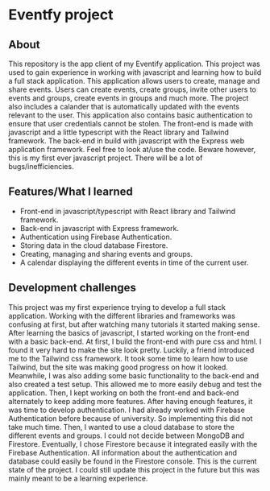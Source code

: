 # Eventfy project
## About
This repository is the app client of my Eventify application. This project was used to gain experience in working with javascript and learning how to build a full stack application. This application allows users to create, manage and share events. Users can create events, create groups, invite other users to events and groups, create events in groups and much more. The project also includes a calander that is automatically updated with the events relevant to the user. This application also contains basic authentication to ensure that user credentials cannot be stolen. The front-end is made with javascript and a little typescript with the React library and Tailwind framework. The back-end in build with javascript with the Express web application framework. Feel free to look at/use the code. Beware however, this is my first ever javascript project. There will be a lot of bugs/inefficiencies.
## Features/What I learned
- Front-end in javascript/typescript with React library and Tailwind framework.
- Back-end in javascript with Express framework.
- Authentication using Firebase Authentication.
- Storing data in the cloud database Firestore.
- Creating, managing and sharing events and groups.
- A calendar displaying the different events in time of the current user.
## Development challenges
This project was my first experience trying to develop a full stack application. Working with the different libraries and frameworks was confusing at first, but after watching many tutorials it started making sense. After learning the basics of javascript, I started working on the front-end with a basic back-end. At first, I build the front-end with pure css and html. I found it very hard to make the site look pretty. Luckily, a friend introduced me to the Tailwind css framework. It took some time to learn how to use Tailwind, but the site was making good progress on how it looked. Meanwhile, I was also adding some basic functionality to the back-end and also created a test setup. This allowed me to more easily debug and test the application. Then, I kept working on both the front-end and back-end alternately to keep adding more features. After having enough features, it was time to develop authentication. I had already worked with Firebase Authentication before because of university. So implementing this did not take much time. Then, I wanted to use a cloud database to store the different events and groups. I could not decide between MongoDB and Firestore. Eventually, I chose Firestore because it integrated easily with the Firebase Authentication. All information about the authentication and database could easily be found in the Firestore console. This is the current state of the project. I could still update this project in the future but this was mainly meant to be a learning experience.
